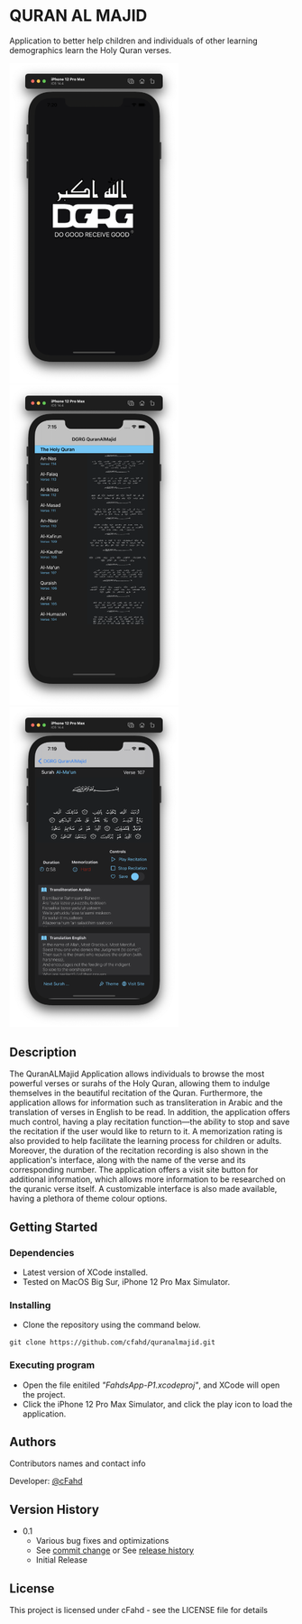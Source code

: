 # QURAN AL MAJID 

Application to better help children and individuals of other learning demographics learn the Holy Quran verses. 

<p float="left">
  <img src="Images/3.png" width="300" />
  <img src="Images/1.png" width="300" /> 
  <img src="Images/2.png" width="300" />
</p>

## Description

The QuranALMajid Application allows individuals to browse the most powerful verses or surahs of the Holy Quran, allowing them to indulge themselves in the beautiful recitation of the Quran. Furthermore, the application allows for information such as transliteration in Arabic and the translation of verses in English to be read. In addition, the application offers much control, having a play recitation function—the ability to stop and save the recitation if the user would like to return to it. A memorization rating is also provided to help facilitate the learning process for children or adults. Moreover, the duration of the recitation recording is also shown in the application's interface, along with the name of the verse and its corresponding number. The application offers a visit site button for additional information, which allows more information to be researched on the quranic verse itself. A customizable interface is also made available, having a plethora of theme colour options. 

## Getting Started

### Dependencies

* Latest version of XCode installed.
* Tested on MacOS Big Sur, iPhone 12 Pro Max Simulator.

### Installing
* Clone the repository using the command below.
```
git clone https://github.com/cfahd/quranalmajid.git
```

### Executing program

* Open the file enitiled *"FahdsApp-P1.xcodeproj"*, and XCode will open the project.
* Click the iPhone 12 Pro Max Simulator, and click the play icon to load the application.


## Authors

Contributors names and contact info

Developer: [@cFahd](https://github.com/cfahd/)

## Version History

* 0.1
    * Various bug fixes and optimizations
    * See [commit change]() or See [release history]()
    * Initial Release

## License

This project is licensed under cFahd - see the LICENSE file for details

